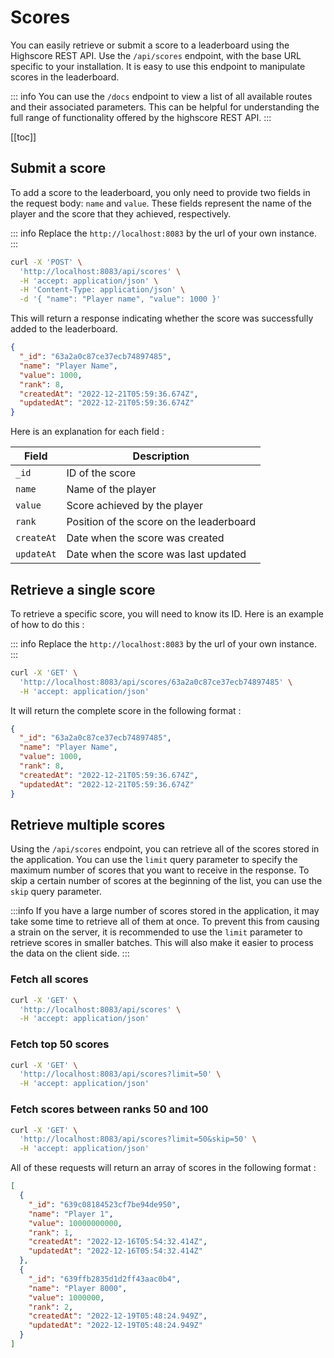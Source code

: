 # Scores
You can easily retrieve or submit a score to a leaderboard using the Highscore REST API. Use the `/api/scores` endpoint, with the base URL specific to your installation. It is easy to use this endpoint to manipulate scores in the leaderboard.


::: info
You can use the `/docs` endpoint to view a list of all available routes and their associated parameters. This can be helpful for understanding the full range of functionality offered by the highscore REST API.
:::

[[toc]]


## Submit a score


To add a score to the leaderboard, you only need to provide two fields in the request body: `name` and `value`. These fields represent the name of the player and the score that they achieved, respectively.

::: info
Replace the `http://localhost:8083` by the url of your own instance.
:::

```sh
curl -X 'POST' \
  'http://localhost:8083/api/scores' \
  -H 'accept: application/json' \
  -H 'Content-Type: application/json' \
  -d '{ "name": "Player name", "value": 1000 }'
```

This will return a response indicating whether the score was successfully added to the leaderboard.

```json
{
  "_id": "63a2a0c87ce37ecb74897485",
  "name": "Player Name",
  "value": 1000,
  "rank": 8,
  "createdAt": "2022-12-21T05:59:36.674Z",
  "updatedAt": "2022-12-21T05:59:36.674Z"
}
```

Here is an explanation for each field :

| Field        | Description       | 
| --------------- | ----------------- |
| `_id` | ID of the score| 
| `name` | Name of the player| 
| `value` | Score achieved by the player| 
| `rank` | 	Position of the score on the leaderboard| 
| `createAt` |	Date when the score was created| 
| `updateAt` | 	Date when the score was last updated | 


## Retrieve a single score

To retrieve a specific score, you will need to know its ID. Here is an example of how to do this :

::: info
Replace the `http://localhost:8083` by the url of your own instance.
:::


```sh
curl -X 'GET' \
  'http://localhost:8083/api/scores/63a2a0c87ce37ecb74897485' \
  -H 'accept: application/json'
```

It will return the complete score in the following format :

```json
{
  "_id": "63a2a0c87ce37ecb74897485",
  "name": "Player Name",
  "value": 1000,
  "rank": 8,
  "createdAt": "2022-12-21T05:59:36.674Z",
  "updatedAt": "2022-12-21T05:59:36.674Z"
}
```


## Retrieve multiple scores

Using the `/api/scores` endpoint, you can retrieve all of the scores stored in the application. You can use the `limit` query parameter to specify the maximum number of scores that you want to receive in the response. To skip a certain number of scores at the beginning of the list, you can use the `skip` query parameter.

:::info
If you have a large number of scores stored in the application, it may take some time to retrieve all of them at once. To prevent this from causing a strain on the server, it is recommended to use the `limit` parameter to retrieve scores in smaller batches. This will also make it easier to process the data on the client side.
:::

### Fetch all scores

```sh
curl -X 'GET' \
  'http://localhost:8083/api/scores' \
  -H 'accept: application/json'
```

### Fetch top 50 scores

```sh
curl -X 'GET' \
  'http://localhost:8083/api/scores?limit=50' \
  -H 'accept: application/json'
```

### Fetch scores between ranks 50 and 100

```sh
curl -X 'GET' \
  'http://localhost:8083/api/scores?limit=50&skip=50' \
  -H 'accept: application/json'
```

All of these requests will return an array of scores in the following format :

```json
[
  {
    "_id": "639c08184523cf7be94de950",
    "name": "Player 1",
    "value": 10000000000,
    "rank": 1,
    "createdAt": "2022-12-16T05:54:32.414Z",
    "updatedAt": "2022-12-16T05:54:32.414Z"
  },
  {
    "_id": "639ffb2835d1d2ff43aac0b4",
    "name": "Player 8000",
    "value": 1000000,
    "rank": 2,
    "createdAt": "2022-12-19T05:48:24.949Z",
    "updatedAt": "2022-12-19T05:48:24.949Z"
  }
]
```






